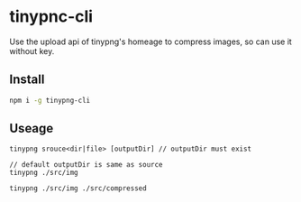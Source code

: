 # tinypnc-cli
Use the upload api of tinypng's homeage to compress images, so can use it without key.
## Install

```bash
npm i -g tinypng-cli
```

## Useage
```bask
tinypng srouce<dir|file> [outputDir] // outputDir must exist

// default outputDir is same as source
tinypng ./src/img

tinypng ./src/img ./src/compressed
```